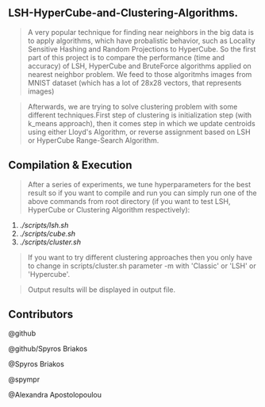## LSH-HyperCube-and-Clustering-Algorithms.

> A very popular technique for finding near neighbors in the big data is to apply algorithms, which have probalistic behavior, such as Locality Sensitive Hashing and Random Projections to HyperCube. So the first part of this project is to compare the performance (time and accuracy) of LSH, HyperCube and BruteForce algorithms applied on nearest neighbor problem. We feed to those algoritmhs images from MNIST dataset (which has a lot of 28x28 vectors, that represents images) 

> Afterwards, we are trying to solve clustering problem with some different techniques.First step of clustering is initialization step (with k_means approach), then it comes step in which we update centroids using either Lloyd's Algorithm, or reverse assignment based on LSH or HyperCube Range-Search Algorithm.

## Compilation & Execution
> After a series of experiments, we tune hyperparameters for the best result so if you want to compile and run you can simply run one of the above commands from root directory (if you want to test LSH, HyperCube or Clustering Algorithm respectively):
1. *./scripts/lsh.sh*
2. *./scripts/cube.sh*
3. *./scripts/cluster.sh*

> If you want to try different clustering approaches then you only have to change in scripts/cluster.sh parameter -m with 'Classic' or 'LSH' or 'Hypercube'.

> Output results will be displayed in output file.

## Contributors


@github



@github/Spyros Briakos

@Spyros Briakos


@spympr


@Alexandra Apostolopoulou
